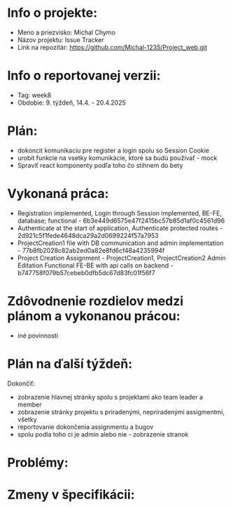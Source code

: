 # Info o projekte:
- Meno a priezvisko: Michal Chymo
- Názov projektu: Issue Tracker 
- Link na repozitár:  https://github.com/Michal-1235/Project_web.git

# Info o reportovanej verzii:  
<!-- Upraviť podľa aktuálneho týždňa, reporty začínajú 4. týždeň semestra. Upraviť aj názov reportu. -->
- Tag: week8                       
- Obdobie: 9. týždeň, 14.4. - 20.4.2025 

# Plán:
<!-- Skopírovať z predchádzajúceho reportu časť "Plán na ďalší týždeň" resp. pre prvý report z plánu zo špecifikácie -->
- dokoncit komunikaciu pre register a login spolu so Session Cookie
- urobit funkcie na vsetky komunikácie, ktoré sa budú používať - mock
- Spraviť react komponenty podľa toho čo stihnem do bety

# Vykonaná práca:
<!-- Ku každému bodu je nutné priradiť číslo commitu, ktorý ho implementuje - samostatný commit pre každý bod! -->

- Registration implemented, Login through Session implemented, BE-FE, database; functional  - 6b3e449d6575e47f2415bc57b85d1af0c4561d96
- Authenticate at the start of application, Authenticate protected routes - 2d921c5f1fede4648dca29a2d0699224f57a7953
- ProjectCreation1 file with DB communication and admin implementation - 77b8fb2028c82ab2ed0a82e8fd6cf48a4235994f
- Project Creation Assignment - ProjectCreation1, ProjectCreation2 Admin Editation Functional FE-BE with api calls on backend - b747758f079b57cebeb0dfb5dc67d83fc01f56f7
 




# Zdôvodnenie rozdielov medzi plánom a vykonanou prácou:
<!-- Zdôvodniť nedokončenie všetkých bodov z plánu (napr. choroba, iné nečakané povinnosti, ...), ale aj predbehnutie plánu -->
- iné povinnosti



# Plán na ďalší týždeň:
<!-- Skombinovať plán zo špecifikácie spolu s potenciálnym oneskorením / predbehnutím plánu v minulých týždňoch -->
Dokončiť:
- zobrazenie hlavnej stránky spolu s projektami ako team leader a member
- zobrazenie stránky projektu s priradenými, nepriradenými assigmentmi, všetky
- reportovanie dokončenia assignmentu a bugov
- spolu podla toho ci je admin alebo nie - zobrazenie stranok

# Problémy:
<!-- Popísať akékoľvek problémy, s ktorými ste sa stretli. Ak neboli žiadne, explicitne to uveďte. -->



# Zmeny v špecifikácii:
<!-- Popísať akékoľvek zmeny v špecifikácii, spolu s ich odôvodnením (netreba uvádzať iba zmeny v časovom pláne, nakoľko tie popisujete v predchádzajúcich bodoch). Cvičiaci má právo posúdiť vhodnosť týchto zmien a zaslať k nim spätnú väzbu na zapracovanie. Ak neboli žiadne zmeny, explicitne to uveďte.-->


